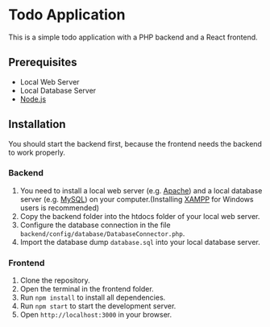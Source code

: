 # Todo Application

This is a simple todo application with a PHP backend and a React frontend.

## Prerequisites

- Local Web Server
- Local Database Server
- [Node.js](https://nodejs.org/en/)

## Installation

You should start the backend first, because the frontend needs the backend to work properly.

### Backend
1. You need to install a local web server (e.g. [Apache](https://httpd.apache.org/)) and a local database server (e.g. [MySQL](https://www.mysql.com/)) on your computer.(Installing [XAMPP](https://www.apachefriends.org/tr/index.html) for Windows users is recommended)
2. Copy the backend folder into the htdocs folder of your local web server.
3. Configure the database connection in the file `backend/config/database/DatabaseConnector.php`.
4. Import the database dump `database.sql` into your local database server.

### Frontend
1. Clone the repository.
2. Open the terminal in the frontend folder.
3. Run `npm install` to install all dependencies.
4. Run `npm start` to start the development server.
5. Open `http://localhost:3000` in your browser.
